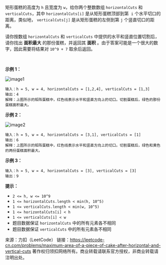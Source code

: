 矩形蛋糕的高度为 ```h``` 且宽度为 ```w```，给你两个整数数组 ```horizontalCuts``` 和 ```verticalCuts```，其中 ```horizontalCuts[i]``` 是从矩形蛋糕顶部到第  ```i``` 个水平切口的距离，类似地， ```verticalCuts[j]``` 是从矩形蛋糕的左侧到第 ```j``` 个竖直切口的距离。

请你按数组 ```horizontalCuts``` 和 ```verticalCuts``` 中提供的水平和竖直位置切割后，请你找出 **面积最大** 的那份蛋糕，并返回其 **面积** 。由于答案可能是一个很大的数字，因此需要将结果对 ```10^9 + 7``` 取余后返回。

 

**示例 1：**

![image1](https://github.com/Zhenghao-Liu/LeetCode_problem-and-solution/blob/master/1465.切割后面积最大的蛋糕/leetcode_max_area_2.png)
```
输入：h = 5, w = 4, horizontalCuts = [1,2,4], verticalCuts = [1,3]
输出：4 
解释：上图所示的矩阵蛋糕中，红色线表示水平和竖直方向上的切口。切割蛋糕后，绿色的那份蛋糕面积最大。
```
**示例 2：**

![image2](https://github.com/Zhenghao-Liu/LeetCode_problem-and-solution/blob/master/1465.切割后面积最大的蛋糕/leetcode_max_area_3.png)
```
输入：h = 5, w = 4, horizontalCuts = [3,1], verticalCuts = [1]
输出：6
解释：上图所示的矩阵蛋糕中，红色线表示水平和竖直方向上的切口。切割蛋糕后，绿色和黄色的两份蛋糕面积最大。
```
**示例 3：**
```
输入：h = 5, w = 4, horizontalCuts = [3], verticalCuts = [3]
输出：9
```

**提示：**

* ```2 <= h, w <= 10^9```
* ```1 <= horizontalCuts.length < min(h, 10^5)```
* ```1 <= verticalCuts.length < min(w, 10^5)```
* ```1 <= horizontalCuts[i] < h```
* ```1 <= verticalCuts[i] < w```
* 题目数据保证 ```horizontalCuts``` 中的所有元素各不相同
* 题目数据保证 ```verticalCuts``` 中的所有元素各不相同

来源：力扣（LeetCode）
链接：https://leetcode-cn.com/problems/maximum-area-of-a-piece-of-cake-after-horizontal-and-vertical-cuts
著作权归领扣网络所有。商业转载请联系官方授权，非商业转载请注明出处。
